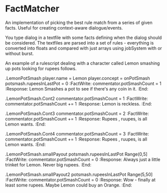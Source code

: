 # FactMatcher
An implementation of picking the best rule match from a series of given facts. Useful for creating context-aware dialogue/events. 

You type dialog in a textfile with some facts defining when the dialog should be considered.
The textfiles are parsed into a set of rules - everything is converted into floats and compared with just arrays using jobSystem with or without burst.

An example of a rulescript dealing with a character called Lemon smashing up pots looking for rupees follows.

.LemonPotSmash
player.name = Lemon
player.concept = onPotSmash
potsmash.rupeesInLastPot = 0
:FactWrite:
commentator.potSmashCount = 1
:Response:
Lemon Smashes a pot to see if there's any coin in it.
:End:

.LemonPotSmash.Cont2
commentator.potSmashCount = 1
:FactWrite:
commentator.potSmashCount += 1
:Response:
Lemon is reckless.
:End:

.LemonPotSmash.Cont3
commentator.potSmashCount = 2
:FactWrite:
commentator.potSmashCount += 1
:Response:
Rupees , ruupes, is all Lemon wants.
:End:

.LemonPotSmash.Cont4
commentator.potSmashCount = 3
:FactWrite:
commentator.potSmashCount += 1
:Response:
Rupees , ruupes, is all Lemon wants.
:End:


.LemonPotSmash.smallPayout
potsmash.rupeesInLastPot Range(0,5]
:FactWrite:
commentator.potSmashCount = 0
:Response:
Always just a little trinket for Lemon. Never big rupees.
:End:

.LemonPotSmash.smallPayout2
potsmash.rupeesInLastPot  Range(5,50]
:FactWrite:
commentator.potSmashCount = 0
:Response:
Wow - finally at least some rupees. Maybe Lemon could buy an Orange.
:End:



